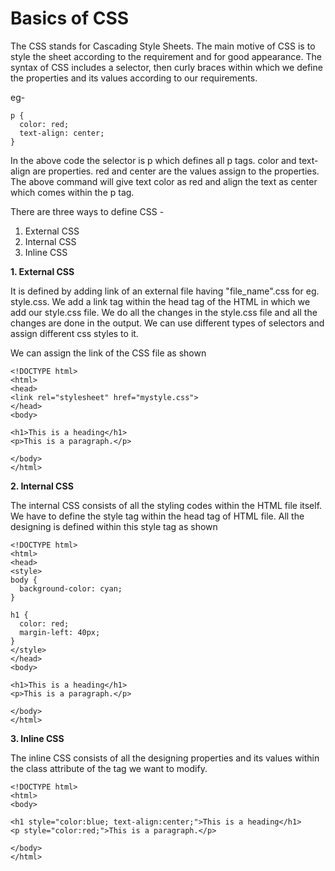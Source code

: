 # Basics of CSS

The CSS stands for Cascading Style Sheets. The main motive of CSS is to style the sheet according to the requirement and for good appearance. The syntax of CSS includes a selector, then curly braces within which we define the properties and its values according to our requirements. 

eg-
 
```
p {
  color: red;
  text-align: center;
}
```

In the above code the selector is p which defines all p tags. color and text-align are properties. red and center are the values assign to the properties. The above command will give text color as red and align the text as center which comes within the p tag.

There are three ways to define CSS -
1.  External CSS
2.  Internal CSS
3.  Inline CSS

**1. External CSS**

It is defined by adding link of an external file having "file_name".css for eg. style.css. We add a link tag within the head tag of the HTML in which we add our style.css file. We do all the changes in the style.css file and all the changes are done in the output. We can use different types of selectors and assign different css styles to it. 

We can assign the link of the CSS file as shown

```
<!DOCTYPE html>
<html>
<head>
<link rel="stylesheet" href="mystyle.css">
</head>
<body>

<h1>This is a heading</h1>
<p>This is a paragraph.</p>

</body>
</html>
```

**2. Internal CSS**

The internal CSS consists of all the styling codes within the HTML file itself. We have to define the style tag within the head tag of HTML file. All the designing is defined within this style tag as shown 

```
<!DOCTYPE html>
<html>
<head>
<style>
body {
  background-color: cyan;
}

h1 {
  color: red;
  margin-left: 40px;
}
</style>
</head>
<body>

<h1>This is a heading</h1>
<p>This is a paragraph.</p>

</body>
</html>
```

**3. Inline CSS**

The inline CSS consists of all the designing properties and its values within the class attribute of the tag we want to modify. 

```
<!DOCTYPE html>
<html>
<body>

<h1 style="color:blue; text-align:center;">This is a heading</h1>
<p style="color:red;">This is a paragraph.</p>

</body>
</html>
```





